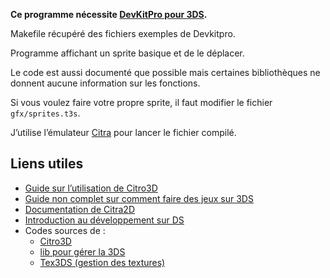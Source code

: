 **Ce programme nécessite [DevKitPro pour 3DS](https://devkitpro.org/wiki/Getting_Started).**

Makefile récupéré des fichiers exemples de Devkitpro.

Programme affichant un sprite basique et de le déplacer.

Le code est aussi documenté que possible mais certaines bibliothèques ne donnent aucune information sur les fonctions.

Si vous voulez faire votre propre sprite, il faut modifier le fichier `gfx/sprites.t3s`.

J’utilise l’émulateur [Citra](https://citra-emu.org/) pour lancer le fichier compilé.

## Liens utiles

* [Guide sur l’utilisation de Citro3D](https://kprovost7314.gitbooks.io/the-un-official-citro3d-homebrew-dev-guide/content/)
* [Guide non complet sur comment faire des jeux sur 3DS](https://github.com/xem/3DShomebrew)
* [Documentation de Citra2D](https://citro2d.devkitpro.org/)
* [Introduction au développement sur DS](https://patater.com/files/projects/manual/manual.html)
* Codes sources de :
    * [Citro3D](https://github.com/devkitPro/citro3d)
    * [lib pour gérer la 3DS](https://github.com/devkitPro/libctru)
    * [Tex3DS (gestion des textures)](https://github.com/devkitPro/tex3ds)
